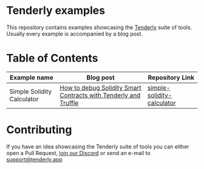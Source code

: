 # Tenderly examples

This repository contains examples showcasing the [Tenderly](https://tenderly.app) suite of tools. Usually every example is accompanied by a blog post.

# Table of Contents
|Example name|Blog post|Repository Link|
|---	|---	|---	|
|Simple Solidity Calculator   	|[How to debug Solidity Smart Contracts with Tenderly and Truffle](https://medium.com/tenderly/how-to-debug-solidity-smart-contracts-with-tenderly-and-truffle-da995cfe098f)  	|[simple-solidity-calculator](https://github.com/Tenderly/tenderly-examples/tree/master/simple-solidity-calculator)  	|

# Contributing
If you have an idea showcasing the Tenderly suite of tools you can either open a Pull Request, [join our Discord](https://discord.gg/eCWjuvt) or send an e-mail to [support@tenderly.app](mailto:support@tenderly.app)